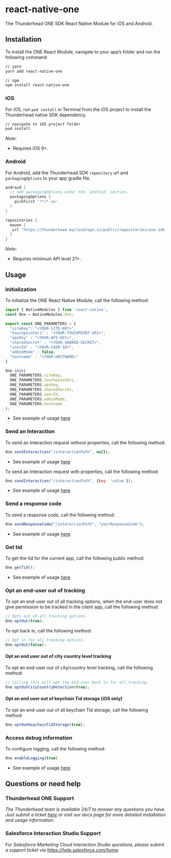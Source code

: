 # react-native-one

The Thunderhead ONE SDK React Native Module for iOS and Android.

## Installation

To install the ONE React Module, navigate to your app’s folder and run the following command:

```sh
// yarn
yarn add react-native-one

// npm
npm install react-native-one
```

### iOS

For iOS, run `pod install` in Terminal from the iOS project to install the Thunderhead native SDK dependency.

```sh
// navigate to iOS project folder
pod install
```
*Note:*
* Requires iOS 9+.

### Android

For Android, add the Thunderhead SDK `repository` url and `packagingOptions` to your app gradle file.

```gradle
android {
  // add packagingOptions under the `android` section.
  packagingOptions {
    pickFirst '**/*.so'
  }
}

repositories {
  maven {
   url 'https://thunderhead.mycloudrepo.io/public/repositories/one-sdk-android'
  }
}
```
*Note:*
* Requires minimum API level 21+.

## Usage

### Initialization
To initialize the ONE React Native Module, call the following method:

```javascript
import { NativeModules } from 'react-native';
const One = NativeModules.One;

export const ONE_PARAMETERS = {
  "siteKey": "<YOUR-SITE-KEY>",
  "touchpointUri" : "<YOUR-TOUCHPOINT-URI>",
  "apiKey" : "<YOUR-API-KEY>",
  "sharedSecret" : "<YOUR-SHARED-SECRET>",
  "userId" : "<YOUR-USER-ID>",
  "adminMode" : false,
  "hostname" : "<YOUR-HOSTNAME>"
}

One.init(
  ONE_PARAMETERS.siteKey,
  ONE_PARAMETERS.touchpointUri,
  ONE_PARAMETERS.apiKey,
  ONE_PARAMETERS.sharedSecret,
  ONE_PARAMETERS.userId,
  ONE_PARAMETERS.adminMode,
  ONE_PARAMETERS.hostname
);
```
* See example of usage [here](https://github.com/thunderheadone/one-sdk-react-native/tree/master/example/src/App.tsx#L28)

### Send an Interaction
To send an Interaction request without properties, call the following method:
```javascript
One.sendInteraction("/interactionPath", null);
```
* See example of usage [here](https://github.com/thunderheadone/one-sdk-react-native/tree/master/example/src/App.tsx#L55)

To send an Interaction request with properties, call the following method:
```javascript
One.sendInteraction("/interactionPath", {key: 'value'});
```
* See example of usage [here](https://github.com/thunderheadone/one-sdk-react-native/tree/master/example/src/App.tsx#L141)

### Send a response code
To send a response code, call the following method:
```javascript
One.sendResponseCode("/interactionPath", "yourResponseCode");
```
* See example of usage [here](https://github.com/thunderheadone/one-sdk-react-native/tree/master/example/src/App.tsx#L87)

### Get tid
To get the tid for the current app, call the following public method:
```javascript
One.getTid();
```
* See example of usage [here](https://github.com/thunderheadone/one-sdk-react-native/tree/master/example/src/App.tsx#L101)

### Opt an end-user out of tracking
To opt an end-user out of all tracking options, when the end-user does not give permission to be tracked in the client app, call the following method:
```javascript
// Opts out of all tracking options.
One.optOut(true);
```

To opt back in, call the following method:
```javascript
// Opt in for all tracking options.
One.optOut(false);
```

#### Opt an end user out of city country level tracking
To opt an end-user out of city/country level tracking, call the following method:
```javascript
// Calling this will opt the end-user back in for all tracking.
One.optOutCityCountryDetection(true);
```

#### Opt an end user out of keychain Tid storage (iOS only)
To opt an end-user out of all keychain Tid storage, call the following method:
```javascript
One.optOutKeychainTidStorage(true);
```

### Access debug information
To configure logging, call the following method:
```javascript
One.enableLogging(true)
```
* See example of usage [here](https://github.com/thunderheadone/one-sdk-react-native/tree/master/example/src/App.tsx#L25)

## Questions or need help

### Thunderhead ONE Support
_The Thunderhead team is available 24/7 to answer any questions you have. Just submit a ticket [here](https://support.thunderhead.com/hc/en-us/requests/new) or visit our docs page for more detailed installation and usage information._

### Salesforce Interaction Studio Support
_For Salesforce Marketing Cloud Interaction Studio questions, please submit a support ticket via https://help.salesforce.com/home_
